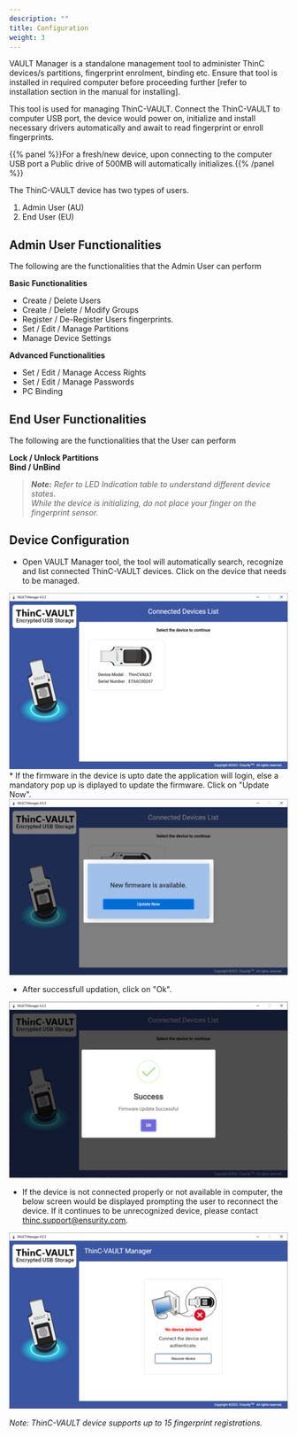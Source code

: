 ```yaml
---
description: ""
title: Configuration
weight: 3
---
```


VAULT Manager is a standalone management tool to administer ThinC devices/s partitions, fingerprint enrolment, binding etc. Ensure that tool is installed in required computer before proceeding further [refer to installation section in the manual for installing].

This tool is used for managing ThinC-VAULT. Connect the ThinC-VAULT to computer USB port, the device would power on, initialize and install necessary drivers automatically and await to read fingerprint or enroll fingerprints. 

{{% panel %}}For a fresh/new device, upon connecting to the computer USB port a Public drive of 500MB will automatically initializes.{{% /panel %}}


The ThinC-VAULT device has two types of users. 

1) Admin User (AU)
2) End User (EU)

## Admin User Functionalities

The following are the functionalities that the Admin User can perform

<b>Basic Functionalities</b>

* Create / Delete Users 
* Create / Delete / Modify Groups
* Register / De-Register Users fingerprints. 
* Set / Edit / Manage Partitions
* Manage Device Settings

<b>Advanced Functionalities </b>

* Set / Edit / Manage Access Rights
* Set / Edit / Manage Passwords
* PC Binding

## End User Functionalities
 
The following are the functionalities that the User can perform

<b>Lock / Unlock Partitions</b><br>
<b>Bind / UnBind</b>

> **_Note:_** <i>Refer to LED Indication table to understand different device states. </i><br>
<i>While the device is initializing, do not place your finger on the fingerprint sensor.</i>

## Device Configuration

* Open VAULT Manager tool, the tool will automatically search, recognize and list connected ThinC-VAULT devices. Click on the device that needs to be managed.
<img src="5.PNG" style= "padding-right: 30px">
* If the firmware in the device is upto date the application will login, else a mandatory pop up is diplayed to update the firmware. Click on "Update Now". 
<img src="6.PNG" style= "padding-right: 30px">

* After successfull updation, click on "Ok".
<img src="8.PNG" style= "padding-right: 30px">


* If the device is not connected properly or not available in computer, the below screen would be displayed prompting the user to reconnect the device. If it continues to be unrecognized device, please contact thinc.support@ensurity.com.
<img src="4.PNG" style= "padding-right: 30px">

<i>Note: ThinC-VAULT device supports up to 15 fingerprint registrations. </i>